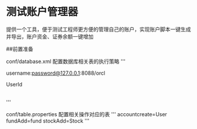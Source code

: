 # 测试账户管理器

提供一个工具，便于测试工程师更方便的管理自己的账户，实现账户脚本一键生成并导出，账户资金、证券余额一键增加

##前置准备

conf/database.xml
配置数据库相关表的执行策略
'''
<?xml version="1.0" encoding="UTF-8"?>
<database>username:password@127.0.0.1:8088/orcl</database>

<table tablename="User">
    <coloum coloumname="Username">
        <strategy></strategy>
    </coloum>
    <coloum coloumname="UserId">
        <strategy></strategy>
    </coloum>
    <coloum coloumname="position_str">
        <strategy>UserId</strategy>
    </coloum>
</table>
'''

conf/table.properties
配置相关操作对应的表
'''
accountcreate=User
fundAdd=fund
stockAdd=Stock
'''
